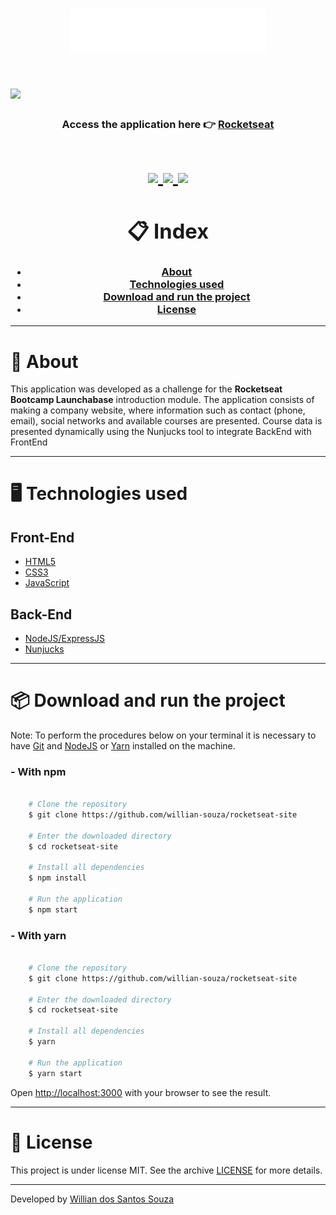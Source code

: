 <h1 align="center">
    <img src="public/img/logo.svg">
<h1>

<h1>
    <img src="public/img/rocketseat.gif">
    <h3 align="center"> 
        Access the application here 👉 <a href="https://willian-souza.github.io/rocketseat-site/" target="_blank">Rocketseat<a>
    <h3>
<h1>

<h1 align = "center">
    <a href="https://www.linkedin.com/in/willian-ssouza/">
        <img src="https://img.shields.io/badge/made%20by-Willian%20Souza-orange">
    </a>
    <a href="https://github.com/willian-souza/rocketseat-site/blob/master/LICENSE">
        <img src="https://img.shields.io/badge/license-MIT-orange">
    </a>    
    <a href="https://frontend.code-inspector.com/public/project/9966/rocketseat-site/dashboard">
        <img src="https://img.shields.io/badge/Code%20Quality%20Score-100-orange">
    </a>
<h1>

# 📋 Index
- [About](#-about)
- [Technologies used](#-technologies-used)
- [Download and run the project ](#-download-and-run-the-project)
- [License](#-license)

---

# 📄 About

This application was developed as a challenge for the **Rocketseat Bootcamp Launchabase** introduction module.
The application consists of making a company website, where information such as contact (phone, email), social networks and available courses are presented. Course data is presented dynamically using the Nunjucks tool to integrate BackEnd with FrontEnd

---

# 🖥 Technologies used
## Front-End
- [HTML5](https://developer.mozilla.org/pt-BR/docs/Web/HTML/HTML5)
- [CSS3](https://developer.mozilla.org/pt-BR/docs/Archive/CSS3)
- [JavaScript](https://developer.mozilla.org/pt-BR/docs/Aprender/JavaScript)

## Back-End
- [NodeJS/ExpressJS](https://developer.mozilla.org/pt-BR/docs/Learn/Server-side/Express_Nodejs/Introdu%C3%A7%C3%A3o)
- [Nunjucks](https://mozilla.github.io/nunjucks/)
---


# 📦 Download and run the project

Note: To perform the procedures below on your terminal it is necessary to have [Git](https://git-scm.com/downloads) and [NodeJS](https://nodejs.org/en/) or [Yarn](https://yarnpkg.com/)  installed on the machine.

### - With npm
```bash

    # Clone the repository
    $ git clone https://github.com/willian-souza/rocketseat-site

    # Enter the downloaded directory
    $ cd rocketseat-site

    # Install all dependencies        
    $ npm install 

    # Run the application
    $ npm start

```
### - With yarn
```bash

    # Clone the repository
    $ git clone https://github.com/willian-souza/rocketseat-site

    # Enter the downloaded directory
    $ cd rocketseat-site

    # Install all dependencies        
    $ yarn

    # Run the application
    $ yarn start

```
Open [http://localhost:3000](http://localhost:3000) with your browser to see the result.

---

# 📝 License
This project is under license MIT. See the archive [LICENSE](/LICENSE) for more details.

---

Developed by [Willian dos Santos Souza](https://www.linkedin.com/in/willian-ssouza/)
